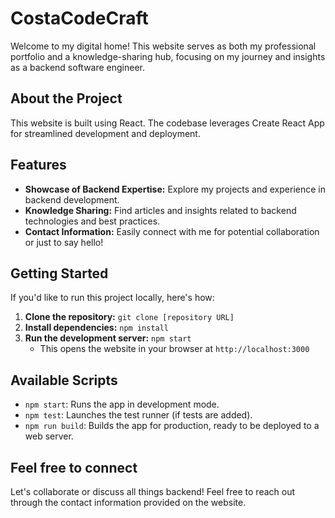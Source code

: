 # CostaCodeCraft

Welcome to my digital home! This website serves as both my professional portfolio and a knowledge-sharing hub, focusing on my journey and insights as a backend software engineer.

## About the Project

This website is built using React. The codebase leverages Create React App for streamlined development and deployment.

## Features

* **Showcase of Backend Expertise:** Explore my projects and experience in backend development.
* **Knowledge Sharing:** Find articles and insights related to backend technologies and best practices.
* **Contact Information:** Easily connect with me for potential collaboration or just to say hello!

## Getting Started

If you'd like to run this project locally, here's how:

1. **Clone the repository:** `git clone [repository URL]`
2. **Install dependencies:** `npm install`
3. **Run the development server:** `npm start`
   * This opens the website in your browser at `http://localhost:3000`

## Available Scripts

* `npm start`: Runs the app in development mode.
* `npm test`: Launches the test runner (if tests are added).
* `npm run build`: Builds the app for production, ready to be deployed to a web server.

## Feel free to connect

Let's collaborate or discuss all things backend! Feel free to reach out through the contact information provided on the website.
